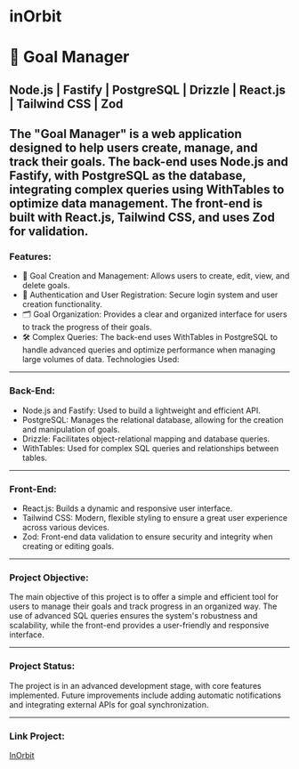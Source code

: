 # inOrbit
# 🎯 Goal Manager
## Node.js | Fastify | PostgreSQL | Drizzle | React.js | Tailwind CSS | Zod

The "Goal Manager" is a web application designed to help users create, manage, and track their goals. The back-end uses Node.js and Fastify, with PostgreSQL as the database, integrating complex queries using WithTables to optimize data management. The front-end is built with React.js, Tailwind CSS, and uses Zod for validation.
---
### Features:

- 🎯 Goal Creation and Management: Allows users to create, edit, view, and delete goals.
- 🔐 Authentication and User Registration: Secure login system and user creation functionality.
- 🗂️ Goal Organization: Provides a clear and organized interface for users to track the progress of their goals.
- 🛠️ Complex Queries: The back-end uses WithTables in PostgreSQL to handle advanced queries and optimize performance when managing large volumes of data.
Technologies Used:

---
### Back-End:

- Node.js and Fastify: Used to build a lightweight and efficient API.
- PostgreSQL: Manages the relational database, allowing for the creation and manipulation of goals.
- Drizzle: Facilitates object-relational mapping and database queries.
- WithTables: Used for complex SQL queries and relationships between tables.

---
### Front-End:

- React.js: Builds a dynamic and responsive user interface.
- Tailwind CSS: Modern, flexible styling to ensure a great user experience across various devices.
- Zod: Front-end data validation to ensure security and integrity when creating or editing goals.

---
### Project Objective:

The main objective of this project is to offer a simple and efficient tool for users to manage their goals and track progress in an organized way. The use of advanced SQL queries ensures the system's robustness and scalability, while the front-end provides a user-friendly and responsive interface.

---
### Project Status:

The project is in an advanced development stage, with core features implemented. Future improvements include adding automatic notifications and integrating external APIs for goal synchronization.

---

### Link Project:
[InOrbit](https://github.com)

